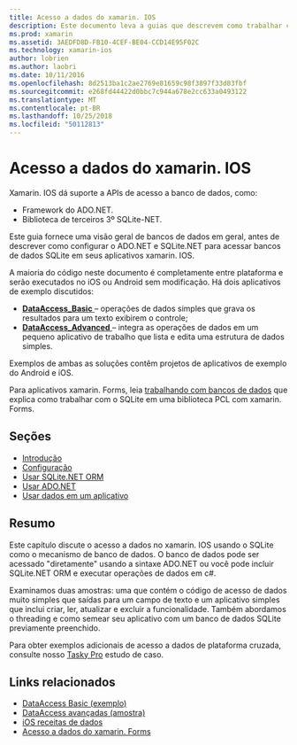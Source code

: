 ```yaml
---
title: Acesso a dados do xamarin. IOS
description: Este documento leva a guias que descrevem como trabalhar com bancos de dados locais em um aplicativo xamarin. IOS. Conteúdo vinculado discute SQLite.NET, ADO.NET e muito mais.
ms.prod: xamarin
ms.assetid: 3AEDFD8D-FB10-4CEF-BE04-CCD14E95F02C
ms.technology: xamarin-ios
author: lobrien
ms.author: laobri
ms.date: 10/11/2016
ms.openlocfilehash: 8d2513ba1c2ae2769e81659c98f3897f33d83fbf
ms.sourcegitcommit: e268fd44422d0bbc7c944a678e2cc633a0493122
ms.translationtype: MT
ms.contentlocale: pt-BR
ms.lasthandoff: 10/25/2018
ms.locfileid: "50112813"
---
```

# <a name="xamarinios-data-access"></a>Acesso a dados do xamarin. IOS

Xamarin. IOS dá suporte a APIs de acesso a banco de dados, como:

-  Framework do ADO.NET.
-  Biblioteca de terceiros 3º SQLite-NET.

Este guia fornece uma visão geral de bancos de dados em geral, antes de descrever como configurar o ADO.NET e SQLite.NET para acessar bancos de dados SQLite em seus aplicativos xamarin. IOS. 

A maioria do código neste documento é completamente entre plataforma e serão executados no iOS ou Android sem modificação. Há dois aplicativos de exemplo discutidos:

-  [**DataAccess_Basic** ](https://github.com/xamarin/mobile-samples/tree/master/DataAccess/Basic) – operações de dados simples que grava os resultados para um texto exibirem o controle;
-  [**DataAccess_Advanced** ](https://github.com/xamarin/mobile-samples/tree/master/DataAccess/Advanced) – integra as operações de dados em um pequeno aplicativo de trabalho que lista e edita uma estrutura de dados simples.

Exemplos de ambas as soluções contêm projetos de aplicativos de exemplo do Android e iOS.

Para aplicativos xamarin. Forms, leia [trabalhando com bancos de dados](~/xamarin-forms/app-fundamentals/databases.md) que explica como trabalhar com o SQLite em uma biblioteca PCL com xamarin. Forms.

## <a name="sections"></a>Seções

-  [Introdução](introduction.md)
-  [Configuração](configuration.md)
-  [Usar SQLite.NET ORM](using-sqlite-orm.md)
-  [Usar ADO.NET](using-adonet.md)
-  [Usar dados em um aplicativo](using-data-in-an-app.md)

## <a name="summary"></a>Resumo

Este capítulo discute o acesso a dados no xamarin. IOS usando o SQLite como o mecanismo de banco de dados. O banco de dados pode ser acessado "diretamente" usando a sintaxe ADO.NET ou você pode incluir SQLite.NET ORM e executar operações de dados em c#.

Examinamos duas amostras: uma que contém o código de acesso de dados muito simples que saídas para um campo de texto e um aplicativo simples que inclui criar, ler, atualizar e excluir a funcionalidade. Também abordamos o threading e como semear seu aplicativo com um banco de dados SQLite previamente preenchido.

Para obter exemplos adicionais de acesso a dados de plataforma cruzada, consulte nosso [Tasky Pro](~/cross-platform/app-fundamentals/building-cross-platform-applications/case-study-tasky.md) estudo de caso.

## <a name="related-links"></a>Links relacionados

- [DataAccess Basic (exemplo)](https://github.com/xamarin/mobile-samples/tree/master/DataAccess/Basic)
- [DataAccess avançadas (amostra)](https://github.com/xamarin/mobile-samples/tree/master/DataAccess/Advanced)
- [iOS receitas de dados](https://github.com/xamarin/recipes/tree/master/Recipes/ios/data/sqlite)
- [Acesso a dados do xamarin. Forms](~/xamarin-forms/app-fundamentals/databases.md)
